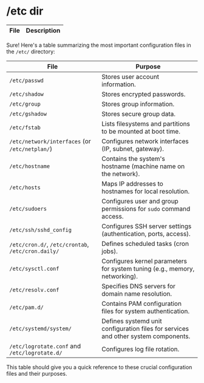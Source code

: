 # /etc dir


| File | Description |
|------|-------------|



Sure! Here's a table summarizing the most important configuration files in the `/etc/` directory:

| **File**                       | **Purpose**                                                                 |
|---------------------------------|-----------------------------------------------------------------------------|
| `/etc/passwd` | Stores user account information. |
| `/etc/shadow` | Stores encrypted passwords. |
| `/etc/group` | Stores group information. |
| `/etc/gshadow` | Stores secure group data. |                                 |
| `/etc/fstab`                    | Lists filesystems and partitions to be mounted at boot time.                 |
| `/etc/network/interfaces` (or `/etc/netplan/`) | Configures network interfaces (IP, subnet, gateway).                |
| `/etc/hostname`                 | Contains the system's hostname (machine name on the network).               |
| `/etc/hosts`                    | Maps IP addresses to hostnames for local resolution.                         |
| `/etc/sudoers`                  | Configures user and group permissions for `sudo` command access.            |
| `/etc/ssh/sshd_config`          | Configures SSH server settings (authentication, ports, access).            |
| `/etc/cron.d/`, `/etc/crontab`, `/etc/cron.daily/` | Defines scheduled tasks (cron jobs).                           |
| `/etc/sysctl.conf`              | Configures kernel parameters for system tuning (e.g., memory, networking).  |
| `/etc/resolv.conf`              | Specifies DNS servers for domain name resolution.                           |
| `/etc/pam.d/`                   | Contains PAM configuration files for system authentication.                |
| `/etc/systemd/system/`          | Defines systemd unit configuration files for services and other system components. |
| `/etc/logrotate.conf` and `/etc/logrotate.d/` | Configures log file rotation.                                          |

This table should give you a quick reference to these crucial configuration files and their purposes.
